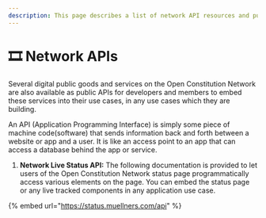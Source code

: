 ```yaml
---
description: This page describes a list of network API resources and public documentation.
---
```


# 🎞 Network APIs

Several digital public goods and services on the Open Constitution Network are also available as public APIs for developers and members to embed these services into their use cases, in any use cases which they are building.

An API (Application Programming Interface) is simply some piece of machine code(software) that sends information back and forth between a website or app and a user. It is like an access point to an app that can access a database behind the app or service.



1. **Network Live Status API:** The following documentation is provided to let users of the Open Constitution Network status page programmatically access various elements on the page. You can embed the status page or any live tracked components in any application use case. &#x20;

{% embed url="https://status.muellners.com/api" %}

